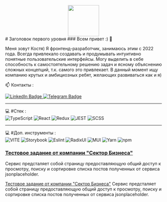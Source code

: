 <div id="header" align="center">
 <img src="https://media.giphy.com/media/v1.Y2lkPTc5MGI3NjExYTZmejEydDY5ajZkcjhmdzh0aHp6YWp4NDhqMW9lZ2htMW51NWM3MSZlcD12MV9pbnRlcm5hbF9naWZfYnlfaWQmY3Q9cw/FTFI4bczpUYAp4xuSt/giphy.gif" width="100"/>
</div>
#  Заголовок первого уровня
### Всем привет :) 👋 <br/>

Меня зовут Костя)
Я фронтенд-разработчик, занимаюсь этим с 2022 года. Всегда привлекало создавать и продумывать интуитивно понятные пользовательские интерфейсы. Могу выделить в себе способность к самостоятельному решению задач и ясному объяснению сложных концепций, т.к. самого это привлекает. В данный момент ищу компанию крутых и амбициозных ребят, желающих развиваться как и я)



📫 Контакты :
<div id="badges">
  <a href="https://www.linkedin.com/in/konstantin-lisitsky-422a4b2b4/">
    <img src="https://img.shields.io/badge/LinkedIn-blue?style=for-the-badge&logo=linkedin&logoColor=white" alt="LinkedIn Badge"/>
  </a>
  <a href="https://www.linkedin.com/in/konstantin-lisitsky-422a4b2b4/">
    <img src="https://img.shields.io/badge/Telegram-32a9df?style=for-the-badge&logo=telegram&logoColor=white" alt="Telegram Badge"/>
  </a>
</div>

----
💻 #Стек : <br/>
![TypeScript](https://img.shields.io/badge/TypeSctipt-316192?style=for-the-badge&logo=typescript&logoColor=white)
![React](https://img.shields.io/badge/react-%2320232a.svg?style=for-the-badge&logo=react&logoColor=%2361DAFB)
![Redux](https://img.shields.io/badge/redux-%23593d88.svg?style=for-the-badge&logo=redux&logoColor=white)
![JEST](https://img.shields.io/badge/Jest-323330?style=for-the-badge&logo=Jest&logoColor=white)
![SCSS](https://img.shields.io/badge/SCSS-black?style=for-the-badge&logo=eslint&logoColor=white)

----
💻 #Доп. инструменты : <br/>
![VITE](https://img.shields.io/badge/VITE-b044fe?style=for-the-badge&logo=eslint&logoColor=ffc921)
![Storybook](https://img.shields.io/badge/Storybook-ff4785?style=for-the-badge&logo=eslint&logoColor=white)
![Eslint](https://img.shields.io/badge/eslint-3A33D1?style=for-the-badge&logo=eslint&logoColor=white)
![RadixUI](https://img.shields.io/badge/RadixUI-515cd6?style=for-the-badge&logo=eslint&logoColor=white)
![MUI](https://img.shields.io/badge/MUI-007fff?style=for-the-badge&logo=eslint&logoColor=white)
![Yarn](https://img.shields.io/badge/yarn-2c8ebb?style=for-the-badge&logo=eslint&logoColor=white)
![npm](https://img.shields.io/badge/npm-cc3838?style=for-the-badge&logo=eslint&logoColor=white)



### [Тестовое задание от компании "Сектор Бизнеса"](https://github.com/xkochevnikx/json-service-post) 
Сервис предсталяет собой страницу предоставляющую общий доступ к просмотру, поиску и сортировке списка постов полученных от сервиса jsonplaceholder.

[Тестовое задание от компании "Сектор Бизнеса"](https://github.com/xkochevnikx/json-service-post) 
Сервис предсталяет собой страницу предоставляющую общий доступ к просмотру, поиску и сортировке списка постов полученных от сервиса jsonplaceholder.
















